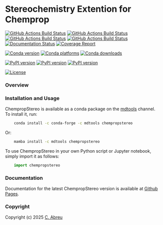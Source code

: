 Stereochemistry Extention for Chemprop
============================================

[//]: # (Badges)
[![GitHub Actions Build Status](https://github.com/craabreu/chempropstereo/workflows/Linux/badge.svg)](https://github.com/craabreu/chempropstereo/actions?query=workflow%3ALinux)
[![GitHub Actions Build Status](https://github.com/craabreu/chempropstereo/workflows/MacOS/badge.svg)](https://github.com/craabreu/chempropstereo/actions?query=workflow%3AMacOS)
[![GitHub Actions Build Status](https://github.com/craabreu/chempropstereo/workflows/Windows/badge.svg)](https://github.com/craabreu/chempropstereo/actions?query=workflow%3AWindows)
[![GitHub Actions Build Status](https://github.com/craabreu/chempropstereo/workflows/Linter/badge.svg)](https://github.com/craabreu/chempropstereo/actions?query=workflow%3ALinter)
[![Documentation Status](https://github.com/craabreu/chempropstereo/workflows/Docs/badge.svg)](https://github.com/craabreu/chempropstereo/actions?query=workflow%3ADocs)
[![Coverage Report](https://craabreu.github.io/chempropstereo/development/coverage/coverage.svg)](https://craabreu.github.io/chempropstereo/development/coverage)

[![Conda version](https://img.shields.io/conda/v/mdtools/chempropstereo.svg)](https://anaconda.org/mdtools/chempropstereo)
[![Conda platforms](https://img.shields.io/conda/pn/mdtools/chempropstereo.svg)](https://anaconda.org/mdtools/chempropstereo)
[![Conda downloads](https://img.shields.io/conda/dn/mdtools/chempropstereo.svg)](https://anaconda.org/mdtools/chempropstereo)

[![PyPI version](https://img.shields.io/pypi/v/chempropstereo.svg)](https://pypi.org/project/chempropstereo)
[![PyPI version](https://img.shields.io/pypi/pyversions/chempropstereo.svg)](https://pypi.org/project/chempropstereo)
[![PyPI version](https://img.shields.io/pypi/dm/chempropstereo.svg)](https://pypi.org/project/chempropstereo)

[![License](https://img.shields.io/badge/License-MIT-yellowgreen.svg?style=flat)](https://github.com/craabreu/chempropstereo/blob/main/LICENSE.md)

### Overview


### Installation and Usage

ChempropStereo is available as a conda package on the [mdtools] channel. To install it, run:

```bash
    conda install -c conda-forge -c mdtools chempropstereo
```

Or:

```bash
    mamba install -c mdtools chempropstereo
```

To use ChempropStereo in your own Python script or Jupyter notebook, simply import it as follows:

```python
    import chempropstereo
```

### Documentation

Documentation for the latest ChempropStereo version is available at [Github Pages].

### Copyright

Copyright (c) 2025 [C. Abreu](https://github.com/craabreu)


[Github Pages]: https://craabreu.github.io/chempropstereo/latest
[mdtools]: https://anaconda.org/mdtools/chempropstereo

